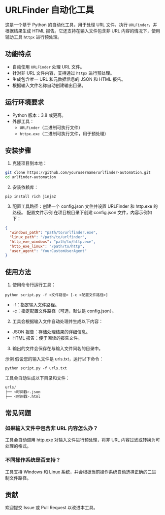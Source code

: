 # URLFinder 自动化工具

这是一个基于 Python 的自动化工具，用于处理 URL 文件，执行 `URLFinder`，并根据结果生成 HTML 报告。它还支持在输入文件包含非 URL 内容的情况下，使用辅助工具 `httpx` 进行预处理。

## 功能特点

- 自动使用 `URLFinder` 处理 URL 文件。
- 针对非 URL 文件内容，支持通过 `httpx` 进行预处理。
- 生成包含唯一 URL 和元数据信息的 JSON 和 HTML 报告。
- 根据输入文件名称自动创建输出目录。

## 运行环境要求

- Python 版本：3.8 或更高。
- 外部工具：
  - `URLFinder`（二进制可执行文件）
  - `httpx.exe`（二进制可执行文件，用于预处理）

## 安装步骤

1. 克隆项目到本地：
```bash
git clone https://github.com/yourusername/urlfinder-automation.git
cd urlfinder-automation
```
2. 安装依赖库：
```
pip install rich jinja2
```
3. 配置工具路径：创建一个 config.json 文件并设置 URLFinder 和 http.exe 的路径。
配置文件示例
在项目根目录下创建 config.json 文件，内容示例如下：
```json
{
  "windows_path": "path/to/urlfinder.exe",
  "linux_path": "/path/to/urlfinder",
  "http_exe_windows": "path/to/http.exe",
  "http_exe_linux": "/path/to/http",
  "user_agent": "YourCustomUserAgent"
}
```

## 使用方法
1. 使用命令行运行工具：
```
python script.py -f <文件路径> [-c <配置文件路径>]
```

* -f：指定输入文件路径。
* -c：指定配置文件路径（可选，默认是 config.json）。
2. 工具会根据输入文件自动处理并生成以下内容：

* JSON 报告：存储处理结果的详细信息。
* HTML 报告：便于阅读的报告文件。
3. 输出的文件会保存在与输入文件同名的目录中。

示例
假设您的输入文件是 urls.txt，运行以下命令：

```
python script.py -f urls.txt
```

工具会自动生成以下目录和文件：

```php
urls/
├── <时间戳>.json
├── <时间戳>.html
```
## 常见问题
### 如果输入文件中包含非 URL 内容怎么办？
工具会自动调用 http.exe 对输入文件进行预处理，将非 URL 内容过滤或转换为可处理的格式。

### 不同操作系统是否支持？
工具支持 Windows 和 Linux 系统，并会根据当前操作系统自动选择正确的二进制文件路径。

## 贡献
欢迎提交 Issue 或 Pull Request 以改进本工具。

